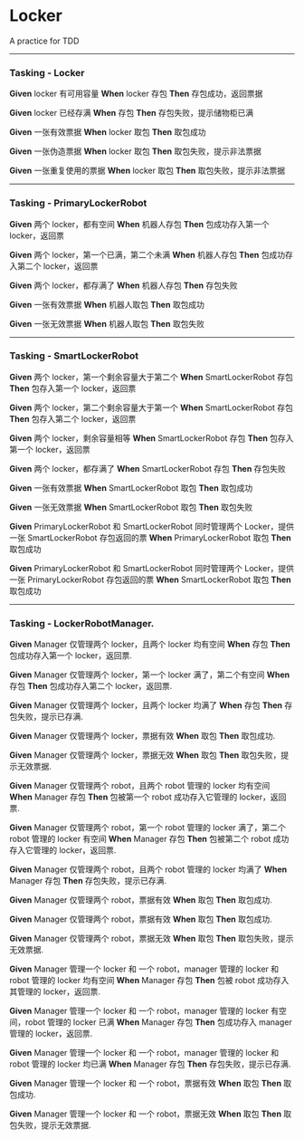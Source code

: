 # Locker
A practice for TDD   
***   
### Tasking - Locker
**Given** locker 有可用容量  **When** locker 存包  **Then** 存包成功，返回票据   

**Given** locker 已经存满  **When** 存包  **Then** 存包失败，提示储物柜已满  

**Given** 一张有效票据  **When** locker 取包  **Then** 取包成功  

**Given** 一张伪造票据  **When** locker 取包  **Then** 取包失败，提示非法票据

**Given** 一张重复使用的票据  **When** locker 取包  **Then** 取包失败，提示非法票据

***  
### Tasking - PrimaryLockerRobot  
**Given** 两个 locker，都有空间 **When** 机器人存包  **Then** 包成功存入第一个 locker，返回票

**Given** 两个 locker，第一个已满，第二个未满  **When** 机器人存包   **Then** 包成功存入第二个 locker，返回票

**Given** 两个 locker，都存满了  **When** 机器人存包  **Then** 存包失败

**Given** 一张有效票据  **When** 机器人取包  **Then** 取包成功

**Given** 一张无效票据  **When** 机器人取包  **Then** 取包失败

***
### Tasking - SmartLockerRobot
**Given** 两个 locker，第一个剩余容量大于第二个  **When** SmartLockerRobot 存包  **Then** 包存入第一个 locker，返回票  

**Given** 两个 locker，第二个剩余容量大于第一个  **When** SmartLockerRobot 存包  **Then** 包存入第二个 locker，返回票  

**Given** 两个 locker，剩余容量相等 **When** SmartLockerRobot 存包  **Then** 包存入第一个 locker，返回票  

**Given** 两个 locker，都存满了  **When** SmartLockerRobot 存包  **Then** 存包失败  

**Given** 一张有效票据  **When** SmartLockerRobot 取包  **Then** 取包成功  

**Given** 一张无效票据  **When** SmartLockerRobot 取包  **Then** 取包失败  

**Given** PrimaryLockerRobot 和 SmartLockerRobot 同时管理两个 Locker，提供一张 SmartLockerRobot 存包返回的票  **When** PrimaryLockerRobot 取包  **Then** 取包成功  

**Given** PrimaryLockerRobot 和 SmartLockerRobot 同时管理两个 Locker，提供一张 PrimaryLockerRobot 存包返回的票  **When** SmartLockerRobot 取包  **Then** 取包成功

***
### Tasking - LockerRobotManager. 
**Given** Manager 仅管理两个 locker，且两个 locker 均有空间	**When** 存包	**Then** 包成功存入第一个 locker，返回票. 

**Given** Manager 仅管理两个 locker，第一个 locker 满了，第二个有空间	**When** 存包	**Then** 包成功存入第二个 locker，返回票. 

**Given** Manager 仅管理两个 locker，且两个 locker 均满了	**When** 存包	**Then** 存包失败，提示已存满. 

**Given** Manager 仅管理两个 locker，票据有效	**When** 取包	**Then** 取包成功. 

**Given** Manager 仅管理两个 locker，票据无效	**When** 取包	**Then** 取包失败，提示无效票据. 

**Given** Manager 仅管理两个 robot，且两个 robot 管理的 locker 均有空间	**When** Manager 存包	**Then** 包被第一个 robot 成功存入它管理的 locker，返回票. 

**Given** Manager 仅管理两个 robot，第一个 robot 管理的 locker 满了，第二个 robot 管理的 locker 有空间	**When** Manager 存包	**Then** 包被第二个 robot 成功存入它管理的 locker，返回票. 

**Given** Manager 仅管理两个 robot，且两个 robot 管理的 locker 均满了	**When** Manager 存包	**Then** 存包失败，提示已存满. 

**Given** Manager 仅管理两个 robot，票据有效	**When** 取包	**Then** 取包成功. 

**Given** Manager 仅管理两个 robot，票据有效	**When** 取包	**Then** 取包成功. 

**Given** Manager 仅管理两个 robot，票据无效	**When** 取包	**Then** 取包失败，提示无效票据. 

**Given** Manager 管理一个 locker 和 一个 robot，manager 管理的 locker 和 robot 管理的 locker 均有空间	**When** Manager 存包	**Then** 包被 robot 成功存入其管理的 locker，返回票. 

**Given** Manager 管理一个 locker 和 一个 robot，manager 管理的 locker 有空间，robot 管理的 locker 已满	**When** Manager 存包	**Then** 包成功存入 manager 管理的 locker，返回票. 

**Given** Manager 管理一个 locker 和 一个 robot，manager 管理的 locker 和 robot 管理的 locker 均已满	**When** Manager 存包	**Then** 存包失败，提示已存满. 

**Given** Manager 管理一个 locker 和 一个 robot，票据有效	**When** 取包	**Then** 取包成功. 

**Given** Manager 管理一个 locker 和 一个 robot，票据无效	**When** 取包	**Then** 取包失败，提示无效票据. 


